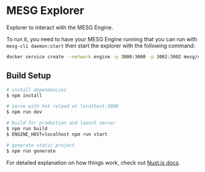 # MESG Explorer

Explorer to interact with the MESG Engine.

To run it, you need to have your MESG Engine running that you can run with `mesg-cli daemon:start` then start the explorer with the following command:

```bash
docker service create --network engine -p 3000:3000 -p 3002:3002 mesg/explorer
```

## Build Setup

``` bash
# install dependencies
$ npm install

# serve with hot reload at localhost:3000
$ npm run dev

# build for production and launch server
$ npm run build
$ ENGINE_HOST=localhost npm run start

# generate static project
$ npm run generate
```

For detailed explanation on how things work, check out [Nuxt.js docs](https://nuxtjs.org).
